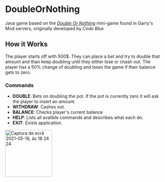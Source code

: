 # DoubleOrNothing

Java game based on the [*Double Or Nothing*](https://steamcommunity.com/sharedfiles/filedetails/?id=1174019751) mini-game found in Garry's Mod servers, originally developed by *Code Blue*

## How it Works
The player starts off with 500$.
They can place a bet and try to double that amount and than keep doubling until they either lose or chash out.
The player has a 50% change of doubling and loses the game if their balance gets to zero.

### Commands
- **DOUBLE**: Bets on doubling the pot. If the pot is currently zero it will ask the player to insert an amount.
- **WITHDRAW**: Cashes out.
- **BALANCE**: Checks player's current balance
- **HELP**: Lists all avalible commands and describes what each do.
- **EXIT**: Exists application.

<img width="150" alt="Captura de ecrã 2021-05-16, às 18 24 24" src="https://user-images.githubusercontent.com/24763517/118406434-00c05b80-b674-11eb-99c1-152242d625d3.png">
